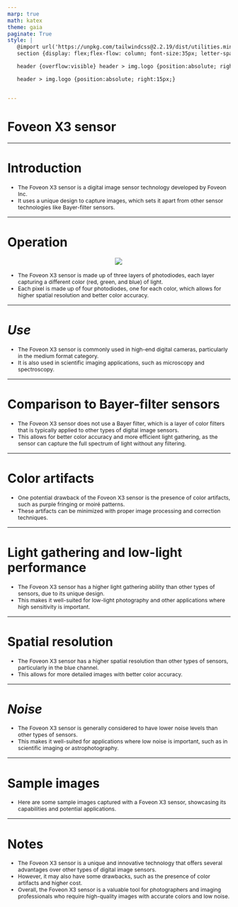 ```yaml
---
marp: true
math: katex
theme: gaia
paginate: True
style: |
   @import url('https://unpkg.com/tailwindcss@2.2.19/dist/utilities.min.css');
   section {display: flex;flex-flow: column; font-size:35px; letter-spacing:1.4px;}

   header {overflow:visible} header > img.logo {position:absolute; right:15px;}

   header > img.logo {position:absolute; right:15px;}


---
```

<!-- backgroundImage: url('backgrounds/aaabstract (2).png') -->
<!-- _class: lead -->

 # Foveon X3 sensor

---
<style scoped>p,li {font-size:0.92em}</style>

 # Introduction

- The Foveon X3 sensor is a digital image sensor technology developed by Foveon Inc.
- It uses a unique design to capture images, which sets it apart from other sensor technologies like Bayer-filter sensors.

---
<style scoped>p,li {font-size:0.88em}</style>

 # Operation
<div style="display: flex; flex: 1 1 auto; flex-flow: row; min-height: 0"><div style="display: flex; flex: 1 1 auto; justify-content: center;min-height:0;min-width:0; margin-bottom:0.1em;;margin-right:0.15em">
<img style='object-fit: contain; max-height:100%; max-width:100%; background-color: rgba(0,0,0,0);' src='https://upload.wikimedia.org/wikipedia/commons/thumb/a/ab/Absorption-X3.png/500px-Absorption-X3.png'/>
</div>
</div>

- The Foveon X3 sensor is made up of three layers of photodiodes, each layer capturing a different color (red, green, and blue) of light.
- Each pixel is made up of four photodiodes, one for each color, which allows for higher spatial resolution and better color accuracy.

---
<style scoped>p,li {font-size:0.92em}</style>

 # _Use_
- The Foveon X3 sensor is commonly used in high-end digital cameras, particularly in the medium format category.
- It is also used in scientific imaging applications, such as microscopy and spectroscopy.


---
<style scoped>p,li {font-size:0.92em}</style>

 # Comparison to Bayer-filter sensors

- The Foveon X3 sensor does not use a Bayer filter, which is a layer of color filters that is typically applied to other types of digital image sensors.
- This allows for better color accuracy and more efficient light gathering, as the sensor can capture the full spectrum of light without any filtering.

---
<style scoped>p,li {font-size:0.92em}</style>

 # Color artifacts

- One potential drawback of the Foveon X3 sensor is the presence of color artifacts, such as purple fringing or moiré patterns.
- These artifacts can be minimized with proper image processing and correction techniques.

---
<style scoped>p,li {font-size:0.92em}</style>

 # Light gathering and low-light performance

- The Foveon X3 sensor has a higher light gathering ability than other types of sensors, due to its unique design.
- This makes it well-suited for low-light photography and other applications where high sensitivity is important.

---
<style scoped>p,li {font-size:0.92em}</style>

 # **Spatial resolution**

- The Foveon X3 sensor has a higher spatial resolution than other types of sensors, particularly in the blue channel.
- This allows for more detailed images with better color accuracy.

---
<style scoped>p,li {font-size:0.92em}</style>

 # _Noise_

- The Foveon X3 sensor is generally considered to have lower noise levels than other types of sensors.
- This makes it well-suited for applications where low noise is important, such as in scientific imaging or astrophotography.

---
<style scoped>p,li {font-size:0.96em}</style>

 # Sample images
- Here are some sample images captured with a Foveon X3 sensor, showcasing its capabilities and potential applications.


---
<style scoped>p,li {font-size:0.88em}</style>

 # **Notes**
- The Foveon X3 sensor is a unique and innovative technology that offers several advantages over other types of digital image sensors.
- However, it may also have some drawbacks, such as the presence of color artifacts and higher cost.
- Overall, the Foveon X3 sensor is a valuable tool for photographers and imaging professionals who require high-quality images with accurate colors and low noise.

